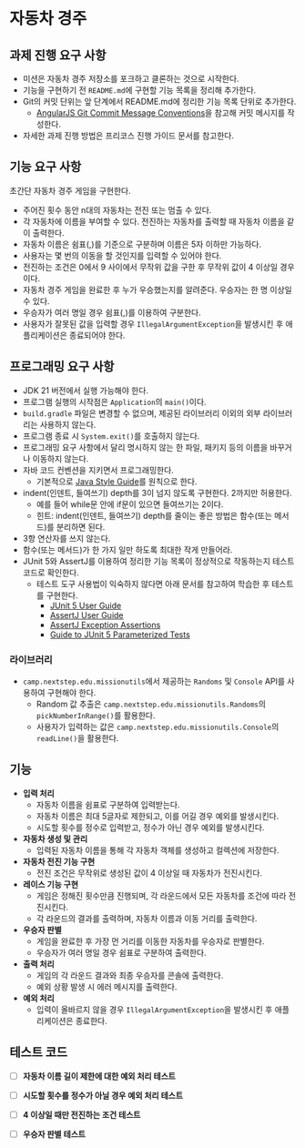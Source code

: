 # 자동차 경주
## 과제 진행 요구 사항
- 미션은 자동차 경주 저장소를 포크하고 클론하는 것으로 시작한다.
- 기능을 구현하기 전 `README.md`에 구현할 기능 목록을 정리해 추가한다.
- Git의 커밋 단위는 앞 단계에서 README.md에 정리한 기능 목록 단위로 추가한다.
  - [AngularJS Git Commit Message Conventions](https://apply.techcourse.co.kr/assignment/14/mission/46#:~:text=AngularJS%20Git%20Commit%20Message%20Conventions)을 참고해 커밋 메시지를 작성한다.
- 자세한 과제 진행 방법은 프리코스 진행 가이드 문서를 참고한다.

## 기능 요구 사항
초간단 자동차 경주 게임을 구현한다.
- 주어진 횟수 동안 n대의 자동차는 전진 또는 멈출 수 있다.
- 각 자동차에 이름을 부여할 수 있다. 전진하는 자동차를 출력할 때 자동차 이름을 같이 출력한다.
- 자동차 이름은 쉼표(,)를 기준으로 구분하며 이름은 5자 이하만 가능하다.
- 사용자는 몇 번의 이동을 할 것인지를 입력할 수 있어야 한다.
- 전진하는 조건은 0에서 9 사이에서 무작위 값을 구한 후 무작위 값이 4 이상일 경우이다.
- 자동차 경주 게임을 완료한 후 누가 우승했는지를 알려준다. 우승자는 한 명 이상일 수 있다.
- 우승자가 여러 명일 경우 쉼표(,)를 이용하여 구분한다.
- 사용자가 잘못된 값을 입력할 경우 `IllegalArgumentException`을 발생시킨 후 애플리케이션은 종료되어야 한다.

## 프로그래밍 요구 사항
- JDK 21 버전에서 실행 가능해야 한다.
- 프로그램 실행의 시작점은 `Application`의 `main()`이다.
- `build.gradle` 파일은 변경할 수 없으며, 제공된 라이브러리 이외의 외부 라이브러리는 사용하지 않는다.
- 프로그램 종료 시 `System.exit()`를 호출하지 않는다.
- 프로그래밍 요구 사항에서 달리 명시하지 않는 한 파일, 패키지 등의 이름을 바꾸거나 이동하지 않는다.
- 자바 코드 컨벤션을 지키면서 프로그래밍한다.
  - 기본적으로 [Java Style Guide](https://apply.techcourse.co.kr/assignment/14/mission/46#:~:text=%EA%B8%B0%EB%B3%B8%EC%A0%81%EC%9C%BC%EB%A1%9C-,Java%20Style%20Guide,-%EB%A5%BC%20%EC%9B%90%EC%B9%99%EC%9C%BC%EB%A1%9C%20%ED%95%9C%EB%8B%A4)를 원칙으로 한다.
- indent(인덴트, 들여쓰기) depth를 3이 넘지 않도록 구현한다. 2까지만 허용한다.
  - 예를 들어 while문 안에 if문이 있으면 들여쓰기는 2이다.
  - 힌트: indent(인덴트, 들여쓰기) depth를 줄이는 좋은 방법은 함수(또는 메서드)를 분리하면 된다.
- 3항 연산자를 쓰지 않는다.
- 함수(또는 메서드)가 한 가지 일만 하도록 최대한 작게 만들어라.
- JUnit 5와 AssertJ를 이용하여 정리한 기능 목록이 정상적으로 작동하는지 테스트 코드로 확인한다.
  - 테스트 도구 사용법이 익숙하지 않다면 아래 문서를 참고하여 학습한 후 테스트를 구현한다.
    - [JUnit 5 User Guide](https://apply.techcourse.co.kr/assignment/14/mission/46#:~:text=%ED%9B%84%20%ED%85%8C%EC%8A%A4%ED%8A%B8%EB%A5%BC%20%EA%B5%AC%ED%98%84%ED%95%9C%EB%8B%A4.-,JUnit%205%20User%20Guide,-AssertJ%20User%20Guide)
    - [AssertJ User Guide](https://apply.techcourse.co.kr/assignment/14/mission/46#:~:text=5%20User%20Guide-,AssertJ%20User%20Guide,-AssertJ%20Exception%20Assertions)
    - [AssertJ Exception Assertions](https://apply.techcourse.co.kr/assignment/14/mission/46#:~:text=AssertJ%20Exception%20Assertions)
    - [Guide to JUnit 5 Parameterized Tests](https://apply.techcourse.co.kr/assignment/14/mission/46#:~:text=Guide%20to%20JUnit%205%20Parameterized%20Tests)
### 라이브러리
- `camp.nextstep.edu.missionutils`에서 제공하는 `Randoms` 및 `Console` API를 사용하여 구현해야 한다.
  - Random 값 추출은 `camp.nextstep.edu.missionutils.Randoms`의 `pickNumberInRange()`를 활용한다.
  - 사용자가 입력하는 값은 `camp.nextstep.edu.missionutils.Console`의 `readLine()`을 활용한다.

## 기능
- **입력 처리**
  - 자동차 이름을 쉼표로 구분하여 입력받는다.
  - 자동차 이름은 최대 5글자로 제한되고, 이를 어길 경우 예외를 발생시킨다.
  - 시도할 횟수를 정수로 입력받고, 정수가 아닌 경우 예외를 발생시킨다.
- **자동차 생성 및 관리**
  - 입력된 자동차 이름을 통해 각 자동차 객체를 생성하고 컬렉션에 저장한다.
- **자동차 전진 기능 구현**
  - 전진 조건은 무작위로 생성된 값이 4 이상일 때 자동차가 전진시킨다.
- **레이스 기능 구현**
  - 게임은 정해진 횟수만큼 진행되며, 각 라운드에서 모든 자동차를 조건에 따라 전진시킨다.
  - 각 라운드의 결과를 출력하며, 자동차 이름과 이동 거리를 출력한다.
- **우승자 판별**
  - 게임을 완료한 후 가장 먼 거리를 이동한 자동차를 우승자로 판별한다.
  - 우승자가 여러 명일 경우 쉼표로 구분하여 출력한다.
- **출력 처리** 
  - 게임의 각 라운드 결과와 최종 우승자를 콘솔에 출력한다.
  - 예외 상황 발생 시 에러 메시지를 출력한다.
- **예외 처리**
  - 입력이 올바르지 않을 경우 `IllegalArgumentException`을 발생시킨 후 애플리케이션은 종료한다.

## 테스트 코드
-[ ] **자동차 이름 길이 제한에 대한 예외 처리 테스트**
-[ ] **시도할 횟수를 정수가 아닐 경우 예외 처리 테스트**
-[ ] **4 이상일 때만 전진하는 조건 테스트**
-[ ] **우승자 판별 테스트**





